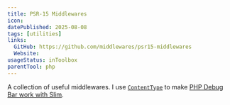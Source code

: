 ```yaml
---
title: PSR-15 Middlewares
icon:
datePublished: 2025-08-08
tags: [utilities]
links:
  GitHub: https://github.com/middlewares/psr15-middlewares
  Website:
usageStatus: inToolbox
parentTool: php
---
```


A collection of useful middlewares. I use [`ContentType`](https://github.com/middlewares/negotiation#contenttype) to make [PHP Debug Bar work with Slim](https://github.com/ReunMedia/php-app-definitions/blob/main/src/Definitions/SlimDefinitions.php).
